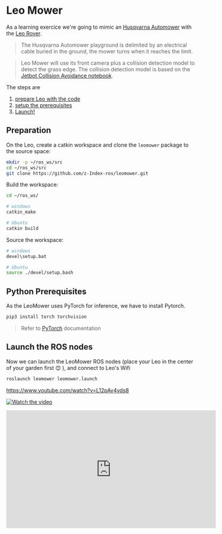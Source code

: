 # Leo Mower
As a learning exercice we're going to mimic an [Husqvarna Automower](https://www.husqvarna.com/fr/robots-tondeuses/automower315/) with the [Leo Rover](https://www.leorover.tech/). 

> The Husqvarna Automower playground is delimited by an electrical cable buried in the ground, the mower turns when it reaches the limit.

> Leo Mower will use its front camera plus a collision detection model to detect the grass edge. The collision detection model is based on the [Jetbot Collision Avoidance notebook](https://jetbot.org/master/examples/collision_avoidance.html).

The steps are

1. [prepare Leo with the code](#Preparation)
2. [setup the prerequisites](#Python-Prerequisites)
3. [Launch!](#launch-the-ROS-nodes)

## Preparation

On the Leo, create a catkin workspace and clone the `leomower` package to the source space:
``` bash
mkdir -p ~/ros_ws/src
cd ~/ros_ws/src
git clone https://github.com/z-Index-ros/leomower.git
```

Build the workspace:
``` bash
cd ~/ros_ws/

# windows
catkin_make

# Ubuntu
catkin build
```

Source the workspace:
``` bash
# windows
devel\setup.bat

# Ubuntu
source ./devel/setup.bash
```

## Python Prerequisites

As the LeoMower uses PyTorch for inference, we have to install Pytorch.

``` bash
pip3 install torch torchvision 
```

> Refer to [PyTorch](https://pytorch.org/get-started/locally/) documentation


## Launch the ROS nodes

Now we can launch the LeoMower ROS nodes (place your Leo in the center of your garden first :blush: ), and connect to Leo's Wifi

``` bash
roslaunch leomower leomower.launch
```

https://www.youtube.com/watch?v=L12pAv4vds8


[![Watch the video](https://i.ytimg.com/vi/L12pAv4vds8/default.jpg)](https://youtu.be/L12pAv4vds8)

<p>
<iframe width="560" height="315" src="https://www.youtube.com/embed/L12pAv4vds8" title="YouTube video player" frameborder="0" allow="accelerometer; autoplay; clipboard-write; encrypted-media; gyroscope; picture-in-picture" allowfullscreen></iframe>
</p>



